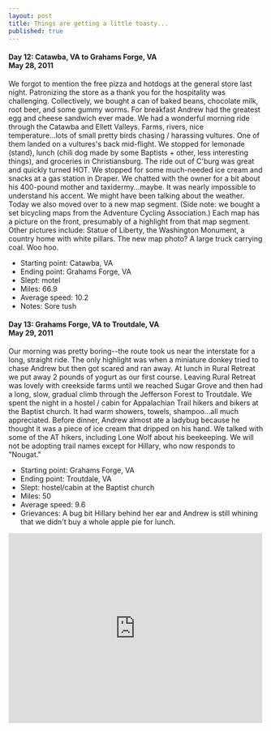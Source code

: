 ```yaml
---
layout: post
title: Things are getting a little toasty...
published: true
---
```

#### Day 12: Catawba, VA to Grahams Forge, VA<br/>May 28, 2011

We forgot to mention the free pizza and hotdogs at the general store last
night. Patronizing the store as a thank you for the hospitality was
challenging. Collectively, we bought a can of baked beans, chocolate milk, root
beer, and some gummy worms.  For breakfast Andrew had the greatest egg and
cheese sandwich ever made. We had a wonderful morning ride through the Catawba
and Ellett Valleys. Farms, rivers, nice temperature...lots of small pretty
birds chasing / harassing vultures. One of them landed on a vultures's back
mid-flight.  We stopped for lemonade (stand), lunch (chili dog made by some
Baptists + other, less interesting things), and groceries in Christiansburg.
The ride out of C'burg was great and quickly turned HOT. We stopped for some
much-needed ice cream and snacks at a gas station in Draper. We chatted with
the owner for a bit about his 400-pound mother and taxidermy...maybe. It was
nearly impossible to understand his accent. We might have been talking about
the weather.  Today we also moved over to a new map segment. (Side note: we
bought a set bicycling maps from the Adventure Cycling Association.) Each map
has a picture on the front, presumably of a highlight from that map segment.
Other pictures include: Statue of Liberty, the Washington Monument, a country
home with white pillars. The new map photo? A large truck carrying coal. Woo
hoo.

* Starting point: Catawba, VA
* Ending point: Grahams Forge, VA
* Slept: motel
* Miles: 66.9
* Average speed: 10.2
* Notes: Sore tush


#### Day 13: Grahams Forge, VA to Troutdale, VA<br/>May 29, 2011

Our morning was pretty boring--the route took us near the interstate for a
long, straight ride. The only highlight was when a miniature donkey tried to
chase Andrew but then got scared and ran away.  At lunch in Rural Retreat we
put away 2 pounds of yogurt as our first course.  Leaving Rural Retreat was
lovely with creekside farms until we reached Sugar Grove and then had a long,
slow, gradual climb through the Jefferson Forest to Troutdale.  We spent the
night in a hostel / cabin for Appalachian Trail hikers and bikers at the
Baptist church. It had warm showers, towels, shampoo...all much appreciated.
Before dinner, Andrew almost ate a ladybug because he thought it was a piece of
ice cream that dripped on his hand. We talked with some of the AT hikers,
including Lone Wolf about his beekeeping. We will not be adopting trail names
except for Hillary, who now responds to "Nougat."

* Starting point: Grahams Forge, VA
* Ending point: Troutdale, VA
* Slept: hostel/cabin at the Baptist church
* Miles: 50
* Average speed: 9.6
* Grievances: A bug bit Hillary behind her ear and Andrew is still whining that we
  didn't buy a whole apple pie for lunch.

<iframe src="https://www.flickr.com/photos/123683527@N06/13921747062/in/set-72157644169009403/player/" width="500" height="375" frameborder="0" allowfullscreen webkitallowfullscreen mozallowfullscreen oallowfullscreen msallowfullscreen></iframe>
